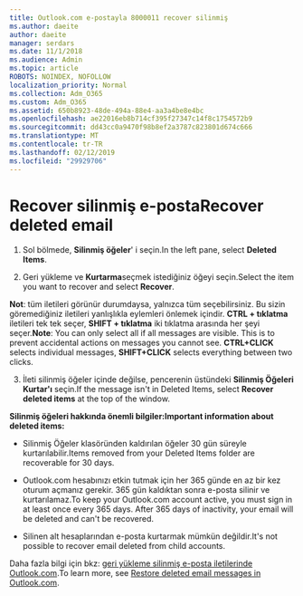 ```yaml
---
title: Outlook.com e-postayla 8000011 recover silinmiş
ms.author: daeite
author: daeite
manager: serdars
ms.date: 11/1/2018
ms.audience: Admin
ms.topic: article
ROBOTS: NOINDEX, NOFOLLOW
localization_priority: Normal
ms.collection: Adm_O365
ms.custom: Adm_O365
ms.assetid: 650b8923-48de-494a-88e4-aa3a4be8e4bc
ms.openlocfilehash: ae22016eb8b714cf395f27347c14f8c1754572b9
ms.sourcegitcommit: dd43cc0a9470f98b8ef2a3787c823801d674c666
ms.translationtype: MT
ms.contentlocale: tr-TR
ms.lasthandoff: 02/12/2019
ms.locfileid: "29929706"
---
```

# <a name="recover-deleted-email"></a><span data-ttu-id="e7873-102">Recover silinmiş e-posta</span><span class="sxs-lookup"><span data-stu-id="e7873-102">Recover deleted email</span></span>

1. <span data-ttu-id="e7873-103">Sol bölmede, **Silinmiş öğeler**' i seçin.</span><span class="sxs-lookup"><span data-stu-id="e7873-103">In the left pane, select **Deleted Items**.</span></span> 
    
2. <span data-ttu-id="e7873-104">Geri yükleme ve **Kurtarma**seçmek istediğiniz öğeyi seçin.</span><span class="sxs-lookup"><span data-stu-id="e7873-104">Select the item you want to recover and select **Recover**.</span></span> 
  
 <span data-ttu-id="e7873-p101">**Not**: tüm iletileri görünür durumdaysa, yalnızca tüm seçebilirsiniz. Bu sizin göremediğiniz iletileri yanlışlıkla eylemleri önlemek içindir. **CTRL + tıklatma** iletileri tek tek seçer, **SHIFT + tıklatma** iki tıklatma arasında her şeyi seçer.</span><span class="sxs-lookup"><span data-stu-id="e7873-p101">**Note**: You can only select all if all messages are visible. This is to prevent accidental actions on messages you cannot see. **CTRL+CLICK** selects individual messages, **SHIFT+CLICK** selects everything between two clicks.</span></span> 
    
3. <span data-ttu-id="e7873-108">İleti silinmiş öğeler içinde değilse, pencerenin üstündeki **Silinmiş Öğeleri Kurtar'ı** seçin.</span><span class="sxs-lookup"><span data-stu-id="e7873-108">If the message isn't in Deleted Items, select **Recover deleted items** at the top of the window.</span></span> 
    
 <span data-ttu-id="e7873-109">**Silinmiş öğeleri hakkında önemli bilgiler:**</span><span class="sxs-lookup"><span data-stu-id="e7873-109">**Important information about deleted items:**</span></span>
  
- <span data-ttu-id="e7873-110">Silinmiş Öğeler klasöründen kaldırılan öğeler 30 gün süreyle kurtarılabilir.</span><span class="sxs-lookup"><span data-stu-id="e7873-110">Items removed from your Deleted Items folder are recoverable for 30 days.</span></span>
    
- <span data-ttu-id="e7873-p102">Outlook.com hesabınızı etkin tutmak için her 365 günde en az bir kez oturum açmanız gerekir. 365 gün kaldıktan sonra e-posta silinir ve kurtarılamaz.</span><span class="sxs-lookup"><span data-stu-id="e7873-p102">To keep your Outlook.com account active, you must sign in at least once every 365 days. After 365 days of inactivity, your email will be deleted and can't be recovered.</span></span>
    
- <span data-ttu-id="e7873-113">Silinen alt hesaplarından e-posta kurtarmak mümkün değildir.</span><span class="sxs-lookup"><span data-stu-id="e7873-113">It's not possible to recover email deleted from child accounts.</span></span>
    
<span data-ttu-id="e7873-114">Daha fazla bilgi için bkz: [geri yükleme silinmiş e-posta iletilerinde Outlook.com](https://go.microsoft.com/fwlink/p/?linkid=873117).</span><span class="sxs-lookup"><span data-stu-id="e7873-114">To learn more, see [Restore deleted email messages in Outlook.com](https://go.microsoft.com/fwlink/p/?linkid=873117).</span></span>
  

